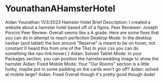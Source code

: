 # YounathanAHamsterHotel
Aidan Younathan
11/3/2023
Hamster Hotel
Brief Description: I created a website about a hamster hotel based off of a figma.
Peer Reviewer: Joseph Poncini
Peer Review: Overall seems like a A grade. Here are some fixes that you can do in attempt to reach perfection
    Desktop Mode: In the desktop navbar (and tablet) the box around "Reserve" is meant to be on hover, not constant (I heard this from one of the TAs) In your css you can do something like nav-link:hover{ <!-- code in here for the box-->}  Aidan: Solved
    Tablet Mode: In your Packages section, you can position the hamsterwedding image to show the hamster Aidan: Fixed
    Mobile Mode: Your "Our Rooms" section is a little funky, maybe put in some padding so the cards won't go off? Aidan: solved at mobile large? Aidan: Fixed
    Overall though it's pretty good though dude!